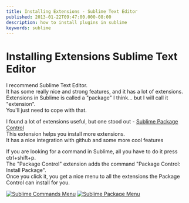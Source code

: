 ```yaml
---
title: Installing Extensions - Sublime Text Editor 
published: 2013-01-22T09:47:00.000-08:00
description: how to install plugins in sublime
keywords: sublime
---
```


<div id="mograblog" dir="ltr" style="text-align: left;" trbidi="on">

# Installing Extensions Sublime Text Editor

I recommend Sublime Text Editor.  
It has some really nice and strong features, and it has a lot of extensions.  
Extensions in Sublime is called a "package" I think... but I will call it "extension".  
You'll just need to cope with that.  

I found a lot of extensions useful, but one stood out - [Sublime Package Control](http://wbond.net/sublime_packages/package_control "Sublime Package Control")  
This extension helps you install more extensions.  
It has a nice integration with github and some more cool features  

If you are looking for a command in Sublime, all you have to do it press <span class="kbd">ctrl+shift+p</span>.  
The "Package Control" extension adds the command "Package Control: Install Package".  
Once you click it, you get a nice menu to all the extensions the Package Control can install for you.  

[![Sublime Commands Menu](http://2.bp.blogspot.com/-Z6jZBFdtJcY/UO2tIQo1mbI/AAAAAAAAVNs/nJXmygk_SfU/s320/sublime_commands.png "Sublime Commands Menu")](http://2.bp.blogspot.com/-Z6jZBFdtJcY/UO2tIQo1mbI/AAAAAAAAVNs/nJXmygk_SfU/s1600/sublime_commands.png) [![Sublime Package Menu](http://1.bp.blogspot.com/-0rdjlFrrSbA/UO2tJCmNVZI/AAAAAAAAVN4/dBidfCNNfDA/s320/sublime_package_menu.png "Sublime Package Menu")](http://1.bp.blogspot.com/-0rdjlFrrSbA/UO2tJCmNVZI/AAAAAAAAVN4/dBidfCNNfDA/s1600/sublime_package_menu.png)</div>